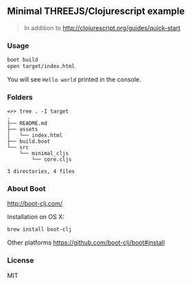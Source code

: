 
Minimal THREEJS/Clojurescript example
----

> In addition to http://clojurescript.org/guides/quick-start

### Usage

```bash
boot build
open target/index.html
```

You will see `Hello world` printed in the console.

### Folders

```text
=>> tree . -I target
.
├── README.md
├── assets
│   └── index.html
├── build.boot
└── src
    └── minimal_cljs
        └── core.cljs

3 directories, 4 files
```

### About Boot

http://boot-clj.com/

Installation on OS X:

```bash
brew install boot-clj
```

Other platforms https://github.com/boot-clj/boot#install

### License

MIT
